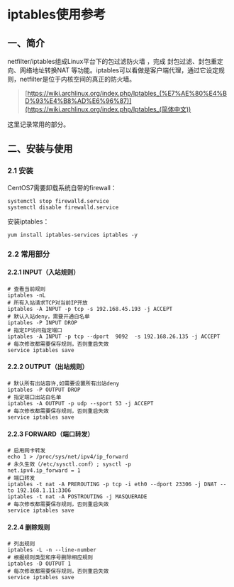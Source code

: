 # iptables使用参考

## 一、简介

 netfilter/iptables组成Linux平台下的包过滤防火墙 ，完成 封包过滤、封包重定向、网络地址转换NAT 等功能。iptables可以看做是客户端代理，通过它设定规则，netfilter是位于内核空间的真正的防火墙。

> [https://wiki.archlinux.org/index.php/Iptables_(%E7%AE%80%E4%BD%93%E4%B8%AD%E6%96%87)](https://wiki.archlinux.org/index.php/Iptables_(简体中文))

 这里记录常用的部分。

## 二、安装与使用

### 2.1 安装

 CentOS7需要卸载系统自带的firewall：

```shell
systemctl stop firewalld.service
systemctl disable firewalld.service
```

 安装iptables：

```shell
yum install iptables-services iptables -y
```

### 2.2 常用部分

#### 2.2.1 INPUT（入站规则）

```shell
# 查看当前规则
iptables -nL
# 所有入站请求TCP对当前IP开放
iptables -A INPUT -p tcp -s 192.168.45.193 -j ACCEPT
# 默认入站deny，需要开通白名单
iptables -P INPUT DROP
# 指定IP访问指定端口
iptables -A INPUT -p tcp --dport  9092  -s 192.168.26.135 -j ACCEPT
# 每次修改都需要保存规则，否则重启失效
service iptables save
```

#### 2.2.2 OUTPUT（出站规则）

```shell
# 默认所有出站容许,如需要设置所有出站deny
iptables -P OUTPUT DROP
# 指定端口出站白名单
iptables -A OUTPUT -p udp --sport 53 -j ACCEPT
# 每次修改都需要保存规则，否则重启失效
service iptables save
```

#### 2.2.3 FORWARD（端口转发）

```shell
# 启用网卡转发
echo 1 > /proc/sys/net/ipv4/ip_forward
# 永久生效（/etc/sysctl.conf）; sysctl -p
net.ipv4.ip_forward = 1
# 端口转发
iptables -t nat -A PREROUTING -p tcp -i eth0 --dport 23306 -j DNAT --to 192.168.1.11:3306
iptables -t nat -A POSTROUTING -j MASQUERADE
# 每次修改都需要保存规则，否则重启失效
service iptables save
```

#### 2.2.4 删除规则

```shell
# 列出规则
iptables -L -n --line-number
# 根据规则类型和序号删除相应规则
iptables -D OUTPUT 1 
# 每次修改都需要保存规则，否则重启失效
service iptables save
```